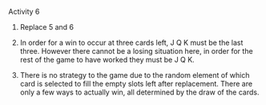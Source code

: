 Activity 6

1. Replace 5 and 6

2. In order for a win to occur at three cards left, J Q K must be the last three. However there cannot be a losing situation here, in order for the rest of the game to have worked they must be J Q K.

3. There is no strategy to the game due to the random element of which card is selected to fill the empty slots left after replacement. There are only a few ways to actually win, all determined by the draw of the cards. 